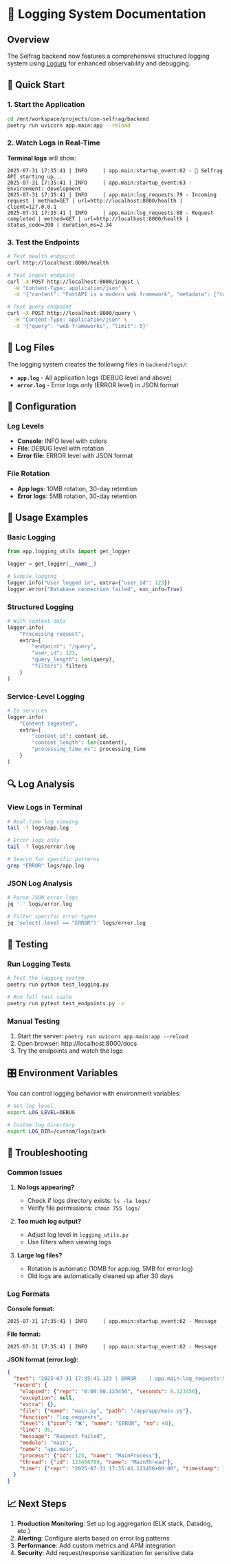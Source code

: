 # 📝 Logging System Documentation

## Overview

The Selfrag backend now features a comprehensive structured logging system using [Loguru](https://github.com/Delgan/loguru) for enhanced observability and debugging.

## 🚀 Quick Start

### 1. Start the Application

```bash
cd /mnt/workspace/projects/con-selfrag/backend
poetry run uvicorn app.main:app --reload
```

### 2. Watch Logs in Real-Time

**Terminal logs** will show:
```
2025-07-31 17:35:41 | INFO     | app.main:startup_event:62 - 🚀 Selfrag API starting up...
2025-07-31 17:35:41 | INFO     | app.main:startup_event:63 - Environment: development
2025-07-31 17:35:41 | INFO     | app.main:log_requests:79 - Incoming request | method=GET | url=http://localhost:8000/health | client=127.0.0.1
2025-07-31 17:35:41 | INFO     | app.main:log_requests:88 - Request completed | method=GET | url=http://localhost:8000/health | status_code=200 | duration_ms=2.34
```

### 3. Test the Endpoints

```bash
# Test health endpoint
curl http://localhost:8000/health

# Test ingest endpoint
curl -X POST http://localhost:8000/ingest \
  -H "Content-Type: application/json" \
  -d '{"content": "FastAPI is a modern web framework", "metadata": {"tags": ["api", "python"]}}'

# Test query endpoint
curl -X POST http://localhost:8000/query \
  -H "Content-Type: application/json" \
  -d '{"query": "web frameworks", "limit": 5}'
```

## 📁 Log Files

The logging system creates the following files in `backend/logs/`:

- **`app.log`** - All application logs (DEBUG level and above)
- **`error.log`** - Error logs only (ERROR level) in JSON format

## 🔧 Configuration

### Log Levels
- **Console**: INFO level with colors
- **File**: DEBUG level with rotation
- **Error file**: ERROR level with JSON format

### File Rotation
- **App logs**: 10MB rotation, 30-day retention
- **Error logs**: 5MB rotation, 30-day retention

## 🎯 Usage Examples

### Basic Logging

```python
from app.logging_utils import get_logger

logger = get_logger(__name__)

# Simple logging
logger.info("User logged in", extra={"user_id": 123})
logger.error("Database connection failed", exc_info=True)
```

### Structured Logging

```python
# With context data
logger.info(
    "Processing request",
    extra={
        "endpoint": "/query",
        "user_id": 123,
        "query_length": len(query),
        "filters": filters
    }
)
```

### Service-Level Logging

```python
# In services
logger.info(
    "Content ingested",
    extra={
        "content_id": content_id,
        "content_length": len(content),
        "processing_time_ms": processing_time
    }
)
```

## 🔍 Log Analysis

### View Logs in Terminal
```bash
# Real-time log viewing
tail -f logs/app.log

# Error logs only
tail -f logs/error.log

# Search for specific patterns
grep "ERROR" logs/app.log
```

### JSON Log Analysis
```bash
# Parse JSON error logs
jq '.' logs/error.log

# Filter specific error types
jq 'select(.level == "ERROR")' logs/error.log
```

## 🧪 Testing

### Run Logging Tests
```bash
# Test the logging system
poetry run python test_logging.py

# Run full test suite
poetry run pytest test_endpoints.py -v
```

### Manual Testing
1. Start the server: `poetry run uvicorn app.main:app --reload`
2. Open browser: http://localhost:8000/docs
3. Try the endpoints and watch the logs

## 🎛️ Environment Variables

You can control logging behavior with environment variables:

```bash
# Set log level
export LOG_LEVEL=DEBUG

# Custom log directory
export LOG_DIR=/custom/logs/path
```

## 🚨 Troubleshooting

### Common Issues

1. **No logs appearing?**
   - Check if logs directory exists: `ls -la logs/`
   - Verify file permissions: `chmod 755 logs/`

2. **Too much log output?**
   - Adjust log level in `logging_utils.py`
   - Use filters when viewing logs

3. **Large log files?**
   - Rotation is automatic (10MB for app.log, 5MB for error.log)
   - Old logs are automatically cleaned up after 30 days

### Log Formats

**Console format:**
```
2025-07-31 17:35:41 | INFO     | app.main:startup_event:62 - Message
```

**File format:**
```
2025-07-31 17:35:41 | INFO     | app.main:startup_event:62 - Message
```

**JSON format (error.log):**
```json
{
  "text": "2025-07-31 17:35:41.123 | ERROR    | app.main:log_requests:95 - Request failed",
  "record": {
    "elapsed": {"repr": "0:00:00.123456", "seconds": 0.123456},
    "exception": null,
    "extra": {},
    "file": {"name": "main.py", "path": "/app/app/main.py"},
    "function": "log_requests",
    "level": {"icon": "❌", "name": "ERROR", "no": 40},
    "line": 95,
    "message": "Request failed",
    "module": "main",
    "name": "app.main",
    "process": {"id": 123, "name": "MainProcess"},
    "thread": {"id": 123456789, "name": "MainThread"},
    "time": {"repr": "2025-07-31 17:35:41.123456+00:00", "timestamp": 1234567890.123456}
  }
}
```

## 📈 Next Steps

1. **Production Monitoring**: Set up log aggregation (ELK stack, Datadog, etc.)
2. **Alerting**: Configure alerts based on error log patterns
3. **Performance**: Add custom metrics and APM integration
4. **Security**: Add request/response sanitization for sensitive data
